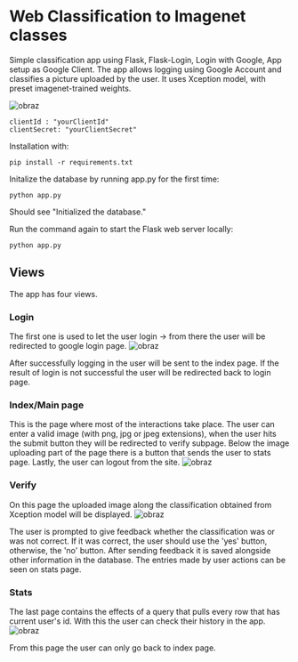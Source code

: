 # Web Classification to Imagenet classes
Simple classification app using Flask, Flask-Login, Login with Google, App setup as Google Client. 
The app allows logging using Google Account and classifies a picture uploaded by the user.
It uses Xception model, with preset imagenet-trained weights.

![obraz](https://user-images.githubusercontent.com/76066386/218544843-7c2c3765-55d3-4fa0-b815-69265e60b002.png)


```
clientId : "yourClientId"
clientSecret: "yourClientSecret"
``` 
 
Installation with:
 
```
pip install -r requirements.txt
```
 
Initalize the database by running app.py for the first time:
 
```
python app.py
```
 
Should see "Initialized the database."
 
Run the command again to start the Flask web server locally:
 
```
python app.py
```

## Views
The app has four views. 
### Login
The first one is used to let the user login -> from there the user will be redirected to google login page.
![obraz](https://user-images.githubusercontent.com/76066386/218545353-ff039dce-ccda-457c-9b8c-c361cf0e1952.png)

After successfully logging in the user will be sent to the index page. If the result of login is not successful the user will be redirected back to login page.

### Index/Main page
This is the page where most of the interactions take place. The user can enter a valid image (with png, jpg or jpeg extensions), when the user hits the submit button they will be redirected to verify subpage. Below the image uploading part of the page there is a button that sends the user to stats page. Lastly, the user can logout from the site.
![obraz](https://user-images.githubusercontent.com/76066386/218545740-f57ae521-ef64-4f20-becd-1666917bce0c.png)

### Verify
On this page the uploaded image along the classification obtained from Xception model will be displayed. 
![obraz](https://user-images.githubusercontent.com/76066386/218546348-78369152-e52a-4270-b10b-dd1eb5997222.png)

The user is prompted to give feedback whether the classification was or was not correct. If it was correct, the user should use the 'yes' button, otherwise, the 'no' button. After sending feedback it is saved alongside other information in the database. The entries made by user actions can be seen on stats page.

### Stats
The last page contains the effects of a query that pulls every row that has current user's id. With this the user can check their history in the app.
![obraz](https://user-images.githubusercontent.com/76066386/218547140-cdafa121-19f4-4f19-956f-937198c9f6ee.png)

From this page the user can only go back to index page.


